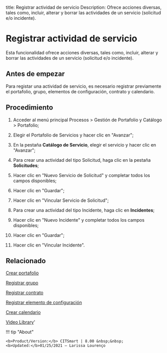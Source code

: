 title:  Registrar actividad de servicio 
Description: Ofrece acciones diversas, tales como, incluir, alterar y borrar las actividades de un servicio (solicitud e/o incidente).
# Registrar actividad de servicio

Esta funcionalidad ofrece acciones diversas, tales como, incluir, alterar y borrar las actividades de un servicio (solicitud e/o incidente).

Antes de empezar
----------------

Para registar una actividad de servicio, es necesario registrar previamente el
portafolio, grupo, elementos de configuración, contrato y calendario.

Procedimiento
-------------

1.  Acceder al menú principal Procesos \> Gestión de Portafolio y Catálogo \>
    Portafolio;

2.  Elegir el Portafolio de Servicios y hacer clic en "Avanzar";

3.  En la pestaña **Catálogo de Servicio**, elegir el servicio y hacer clic en
    "Avanzar";

4.  Para crear una actividad del tipo Solicitud, haga clic en la pestaña
    **Solicitudes**;

5.  Hacer clic en "Nuevo Servicio de Solicitud" y completar todos los campos
    disponibles;

6.  Hacer clic en "Guardar";

7.  Hacer clic en "Vincular Servicio de Solicitud";

8.  Para crear una actividad del tipo Incidente, haga clic en **Incidentes**;

9.  Hacer clic en "Nuevo Incidente" y completar todos los campos disponibles;

10. Hacer clic en "Guardar";

11. Hacer clic en "Vincular Incidente".

Relacionado
---------------

[Crear portafolio](/es-es/citsmart-platform-8/processes/portfolio-and-catalog/use/create-the-portfolio.html)

[Registrar grupo](/es-es/citsmart-platform-8/initial-settings/access-settings/user/register-groups.html)

[Registrar contrato](/es-es/citsmart-platform-8/additional-features/contract-management/use/register-contract.html)

[Registrar elemento de configuración](/es-es/citsmart-platform-8/processes/configuration/use/register-CI.html)

[Crear calendario](/es-es/citsmart-platform-8/platform-administration/time/create-calendar.html)


<i class='fa fa-youtube-play  fa-2x' style='color:#97ce17;vertical-align: middle;'> </i> [Video Library](https://www.youtube.com/playlist?list=PLB5qK2uzf2RNtQcs0TnUp_O20VqF2A9yL)'

!!! tip "About"

    <b>Product/Version:</b> CITSmart | 8.00 &nbsp;&nbsp;
    <b>Updated:</b>01/25/2021 – Larissa Lourenço
